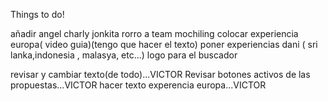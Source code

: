 Things to do!

añadir angel charly jonkita rorro a team mochiling
colocar experiencia europa( video guia)(tengo que hacer el texto)
poner experiencias dani ( sri lanka,indonesia , malasya, etc...)
logo para el buscador

revisar y cambiar texto(de todo)...VICTOR
Revisar botones activos de las propuestas...VICTOR
hacer texto experencia europa...VICTOR

